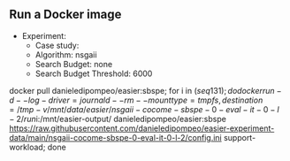 
## Run a Docker image

 - Experiment: 
   - Case study: 
   - Algorithm: nsgaii
   - Search Budget: none
   - Search Budget Threshold: 6000

docker pull danieledipompeo/easier:sbspe; for i in $(seq 1 31); do docker run -d --log-driver=journald --rm --mount type=tmpfs,destination=/tmp -v /mnt/data/easier/nsgaii-cocome-sbspe-0-eval-it-0-l-2/run$i:/mnt/easier-output/ danieledipompeo/easier:sbspe https://raw.githubusercontent.com/danieledipompeo/easier-experiment-data/main/nsgaii-cocome-sbspe-0-eval-it-0-l-2/config.ini support-workload; done

